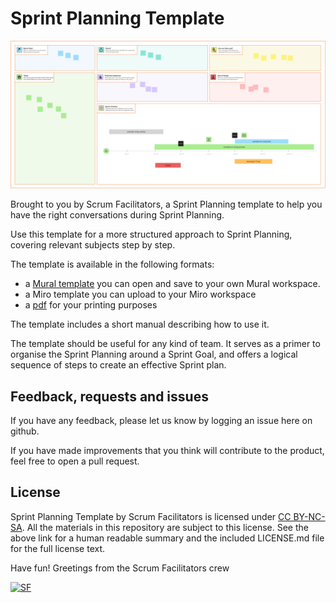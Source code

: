 # Sprint Planning Template

![Sprint Planning](SprintPlanning_v1.0.png)

Brought to you by Scrum Facilitators, a Sprint Planning template to help you have the right conversations during Sprint Planning.

Use this template for a more structured approach to Sprint Planning, covering relevant subjects step by step.

The template is available in the following formats:

- a [Mural template](https://app.mural.co/template/451da6b1-f799-4b34-a4c9-922483c85a27/1b3cde1f-130a-4f34-aa77-8ccfe091b08d) you can open and save to your own Mural workspace.
- a Miro template you can upload to your Miro workspace
- a [pdf](SprintPlanning_v1.0.pdf) for your printing purposes

The template includes a short manual describing how to use it.

The template should be useful for any kind of team. It serves as a primer to organise the Sprint Planning around a Sprint Goal, and offers a logical sequence of steps to create an effective Sprint plan.

## Feedback, requests and issues
If you have any feedback, please let us know by logging an issue here on github.

If you have made improvements that you think will contribute to the product, feel free to open a pull request.

## License
Sprint Planning Template by Scrum Facilitators is licensed under [CC BY-NC-SA](https://creativecommons.org/licenses/by-nc-sa/4.0/). 
All the materials in this repository are subject to this license. See the above link for a human readable summary and the included LICENSE.md file for the full license text.

Have fun! Greetings from the Scrum Facilitators crew

[![SF](https://www.scrumfacilitators.com/images/logo.png)](https://www.scrumfacilitators.nl)